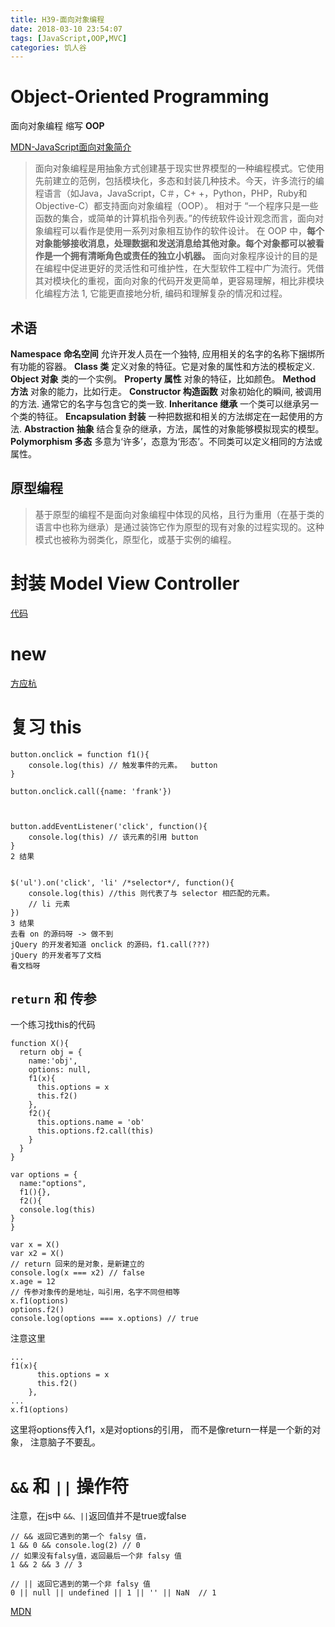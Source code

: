 ```yaml
---
title: H39-面向对象编程
date: 2018-03-10 23:54:07
tags: [JavaScript,OOP,MVC]
categories: 饥人谷
---
```

# Object-Oriented Programming
面向对象编程
缩写 **OOP**

[MDN-JavaScript面向对象简介](https://developer.mozilla.org/zh-CN/docs/Web/JavaScript/Introduction_to_Object-Oriented_JavaScript)
> 面向对象编程是用抽象方式创建基于现实世界模型的一种编程模式。它使用先前建立的范例，包括模块化，多态和封装几种技术。今天，许多流行的编程语言（如Java，JavaScript，C＃，C+ +，Python，PHP，Ruby和Objective-C）都支持面向对象编程（OOP）。
相对于 “一个程序只是一些函数的集合，或简单的计算机指令列表。”的传统软件设计观念而言，面向对象编程可以看作是使用一系列对象相互协作的软件设计。 在 OOP 中，**每个对象能够接收消息，处理数据和发送消息给其他对象。每个对象都可以被看作是一个拥有清晰角色或责任的独立小机器。**
面向对象程序设计的目的是在编程中促进更好的灵活性和可维护性，在大型软件工程中广为流行。凭借其对模块化的重视，面向对象的代码开发更简单，更容易理解，相比非模块化编程方法 1, 它能更直接地分析, 编码和理解复杂的情况和过程。

## 术语
**Namespace 命名空间**
  允许开发人员在一个独特, 应用相关的名字的名称下捆绑所有功能的容器。
**Class 类**
  定义对象的特征。它是对象的属性和方法的模板定义.
**Object 对象**
  类的一个实例。
**Property 属性**
  对象的特征，比如颜色。
**Method 方法**
  对象的能力，比如行走。
**Constructor 构造函数**
  对象初始化的瞬间, 被调用的方法. 通常它的名字与包含它的类一致.
**Inheritance 继承**
  一个类可以继承另一个类的特征。
**Encapsulation 封装**
  一种把数据和相关的方法绑定在一起使用的方法.
**Abstraction 抽象**
  结合复杂的继承，方法，属性的对象能够模拟现实的模型。
**Polymorphism 多态**
  多意为‘许多’，态意为‘形态’。不同类可以定义相同的方法或属性。

## 原型编程
> 基于原型的编程不是面向对象编程中体现的风格，且行为重用（在基于类的语言中也称为继承）是通过装饰它作为原型的现有对象的过程实现的。这种模式也被称为弱类化，原型化，或基于实例的编程。

# 封装 Model View Controller
[代码](https://github.com/zerolhao/resume)

# new
[方应杭](https://zhuanlan.zhihu.com/p/23987456)

# 复习 this
```
button.onclick = function f1(){
    console.log(this) // 触发事件的元素。  button
}

button.onclick.call({name: 'frank'})



button.addEventListener('click', function(){
    console.log(this) // 该元素的引用 button
}
2 结果


$('ul').on('click', 'li' /*selector*/, function(){
    console.log(this) //this 则代表了与 selector 相匹配的元素。
    // li 元素
})
3 结果
去看 on 的源码呀 -> 做不到
jQuery 的开发者知道 onclick 的源码，f1.call(???)
jQuery 的开发者写了文档
看文档呀
```

## `return` 和 传参

一个练习找this的代码
```
function X(){
  return obj = {
    name:'obj',
    options: null,
    f1(x){
      this.options = x
      this.f2()
    },
    f2(){
      this.options.name = 'ob'
      this.options.f2.call(this)
    }
  }
}

var options = {
  name:"options",
  f1(){},
  f2(){
  console.log(this)
}
}

var x = X()
var x2 = X()
// return 回来的是对象，是新建立的
console.log(x === x2) // false
x.age = 12
// 传参对象传的是地址，叫引用，名字不同但相等
x.f1(options)
options.f2()
console.log(options === x.options) // true
```
注意这里
```
...
f1(x){
      this.options = x
      this.f2()
    },
...
x.f1(options)
```
这里将options传入f1，x是对options的引用，
而不是像return一样是一个新的对象，
注意脑子不要乱。

# `&&` 和 `||` 操作符
注意，在js中 `&&、||`返回值并不是true或false
```
// && 返回它遇到的第一个 falsy 值，
1 && 0 && console.log(2) // 0
// 如果没有falsy值，返回最后一个非 falsy 值
1 && 2 && 3 // 3

// || 返回它遇到的第一个非 falsy 值
0 || null || undefined || 1 || '' || NaN  // 1
```
[MDN](https://developer.mozilla.org/zh-CN/docs/Web/JavaScript/Reference/Operators/Logical_Operators)

